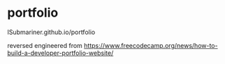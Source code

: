# portfolio
ISubmariner.github.io/portfolio

reversed engineered from https://www.freecodecamp.org/news/how-to-build-a-developer-portfolio-website/
